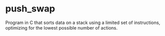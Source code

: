 # push_swap
Program in C that sorts data on a stack using a limited set of instructions, optimizing for the lowest possible number of actions.
